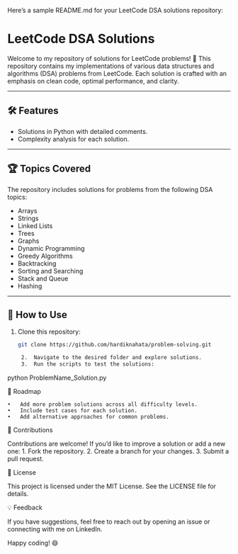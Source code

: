 Here’s a sample README.md for your LeetCode DSA solutions repository:

# LeetCode DSA Solutions

Welcome to my repository of solutions for LeetCode problems! 🚀 This repository contains my implementations of various data structures and algorithms (DSA) problems from LeetCode. Each solution is crafted with an emphasis on clean code, optimal performance, and clarity.

---

## 🛠️ Features
- Solutions in Python with detailed comments.
- Complexity analysis for each solution.

---

## 🏆 Topics Covered
The repository includes solutions for problems from the following DSA topics:
- Arrays
- Strings
- Linked Lists
- Trees
- Graphs
- Dynamic Programming
- Greedy Algorithms
- Backtracking
- Sorting and Searching
- Stack and Queue
- Hashing

---

## 🔗 How to Use
1. Clone this repository:
   ```bash
   git clone https://github.com/hardiknahata/problem-solving.git

	2.	Navigate to the desired folder and explore solutions.
	3.	Run the scripts to test the solutions:

python ProblemName_Solution.py

🚧 Roadmap

	•	Add more problem solutions across all difficulty levels.
	•	Include test cases for each solution.
	•	Add alternative approaches for common problems.

🤝 Contributions

Contributions are welcome! If you’d like to improve a solution or add a new one:
	1.	Fork the repository.
	2.	Create a branch for your changes.
	3.	Submit a pull request.

📄 License

This project is licensed under the MIT License. See the LICENSE file for details.

💡 Feedback

If you have suggestions, feel free to reach out by opening an issue or connecting with me on LinkedIn.

Happy coding! 😄
